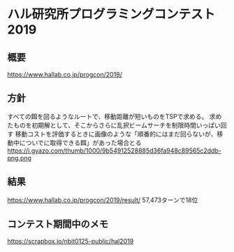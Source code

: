# ハル研究所プログラミングコンテスト2019
## 概要
https://www.hallab.co.jp/progcon/2019/

## 方針
すべての餌を回るようなルートで、移動距離が短いものをTSPで求める。
求めたものを初期解として、そこからさらに乱択ビームサーチを制限時間いっぱい回す
移動コストを評価するときに画像のような「順番的にはまだ回らないが、移動中についでに取得できる餌」があった場合とる
https://i.gyazo.com/thumb/1000/9b54912528885d36fa948c89565c2ddb-png.png
## 結果
https://www.hallab.co.jp/progcon/2019/result/
57,473ターンで18位


## コンテスト期間中のメモ
https://scrapbox.io/nbit0125-public/hal2019

